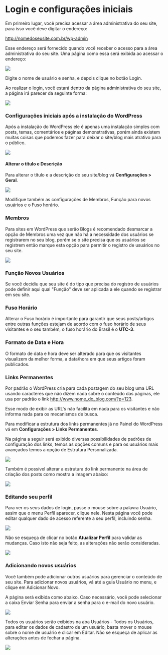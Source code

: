 # **Login e configurações iniciais**

Em primeiro lugar, você precisa acessar a área administrativa do seu site, para isso você deve digitar o endereço:

http://nomedoseusite.com.br/wp-admin

Esse endereço será fornecido quando você receber o acesso para a área administrativa do seu site. Uma página como essa será exibida ao acessar o endereço:

![](wp_login.png)

Digite o nome de usuário e senha, e depois clique no botão Login.

Ao realizar o login, você estará dentro da página administrativa do seu site, a página irá parecer da seguinte forma:

![](wp_admin.png)

### Configurações iniciais após a instalação do WordPress

Após a instalação do WordPress ele é apenas uma instalação simples com posts, temas, comentários e páginas demonstrativas, porém ainda existem muitas coisas que podemos fazer para deixar o site/blog mais atrativo para o público.

![](menu.jpg)

#### Alterar o título e Descrição

Para alterar o título e a descrição do seu site/blog vá  **Configurações > Geral**.

![](wp_config_painel_1.png)

Modifique também as configurações de Membros, Função para novos usuários e o Fuso  horário.

### Membros

Para sites em WordPress que serão Blogs é recomendado desmarcar a opção de Membros uma vez que não há a necessidade dos usuários se registrarem no seu blog, porém se o site precisa que os usuários se registrem então marque esta opção para permitir o registro de usuários no seu site.

![](wp_config_painel_membros.png)

### Função Novos Usuários

Se você decidiu que seu site é do tipo que precisa do registro de usuários pode definir aqui qual "Função" deve ser aplicada a ele quando se registrar em seu site.

### Fuso Horário

Alterar o Fuso horário é importante para garantir que seus posts/artigos entre outras funções estejam de acordo  com o fuso horário de seus visitantes e o seu também, o fuso horário do Brasil é o **UTC-3**.

### Formato de Data e Hora

O formato de data e hora deve ser alterado para que os visitantes visualizem da melhor forma, a data/hora em que seus artigos foram publicados.

### Links Permanentes

Por padrão o WordPress cria para cada postagem do seu blog uma URL usando caracteres que não dizem nada sobre o conteúdo das páginas, ele usa por padrão o link http://www.nome_do_blog.com/?p=123.


Esse modo de exibir as URL's não facilita em nada para os visitantes e não informa nada para os mecanismos de busca.

Para modificar a estrutura dos links permanentes já no Painel do WordPress vá em **Configurações > Links Permanentes**.

Na página a seguir será exibido diversas possibilidades de padrões de configuração dos links, temos as opções comuns e para os usuários mais avançados temos a opção de Estrutura Personalizada.

![](wp_config_painel_links_permanentes.png)

Também é possível alterar a estrutura do link permanente na área de criação dos posts como mostra a imagem abaixo:

![](wp_config_painel_links_permanentes1.png)

### Editando seu perfil

Para ver os seus dados de login, passe o mouse sobre a palavra Usuário, assim que o menu Perfil aparecer, clique nele. Nesta página você pode editar qualquer dado de acesso referente a seu perfil, incluindo senha.

![](wp_config_painel_perfil.png)

Não se esqueça de clicar no botão **Atualizar Perfil** para validar as mudanças. Caso isto não seja feito, as alterações não serão consideradas.

![](wp_config_painel_perfil1.png)

### Adicionando novos usuários

Você também pode adicionar outros usuários para gerenciar o conteúdo de seu site. Para adicionar novos usuários, vá até a guia Usuário no menu, e clique em Adicionar Novo.

A página será exibida como abaixo. Caso necessário, você pode selecionar a caixa Enviar Senha para enviar a senha para o e-mail do novo usuário.

![](wp_config_painel_adicionar_usuario.png)

Todos os usuários serão exibidos na aba Usuários - Todos os Usuários, para editar os dados de cadastro de um usuário, basta mover o mouse sobre o nome de usuário e clicar em Editar. Não se esqueça de aplicar as alterações antes de fechar a página.

![](wp_config_painel_adicionar_usuario1.png)

